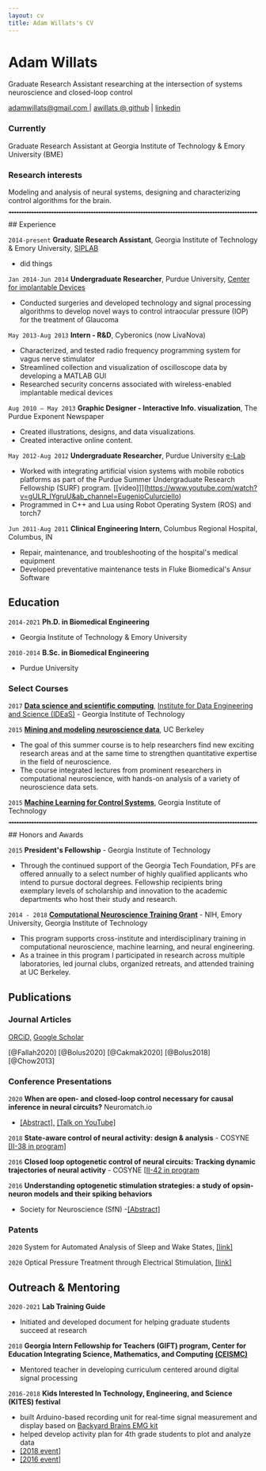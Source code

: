 ```yaml
---
layout: cv
title: Adam Willats's CV
---
```


# Adam Willats
Graduate Research Assistant researching at the intersection of systems neuroscience and closed-loop control

<div id="webaddress">
<a href="adamwillats@gmail.com">adamwillats@gmail.com </a>
| <a href="github.com/awillats">awillats @ github</a>
| <a href="linkedin.com/in/adam-willats">linkedin</a>
</div>

### Currently
Graduate Research Assistant at Georgia Institute of Technology & Emory University  (BME)

### Research interests
Modeling and analysis of neural systems, designing and characterizing control algorithms for the brain.

<hr style="border: 1px dashed #C0C0C0;" />
## Experience

`2014-present`
**Graduate Research Assistant**, Georgia Institute of Technology & Emory University, [SIPLAB](http://siplab.gatech.edu/)
- did things

`Jan 2014-Jun 2014`
**Undergraduate Researcher**, Purdue University, [Center for implantable Devices](https://engineering.purdue.edu/CID)
- Conducted surgeries and developed technology and signal processing algorithms to develop novel ways to control intraocular pressure (IOP) for the treatment of Glaucoma

`May 2013-Aug 2013`
**Intern - R&D**, Cyberonics (now LivaNova)
- Characterized, and tested radio frequency programming system for vagus nerve stimulator
- Streamlined collection and visualization of oscilloscope data by developing a MATLAB GUI
- Researched security concerns associated with wireless-enabled implantable medical devices

`Aug 2010 – May 2013`
**Graphic Designer - Interactive Info. visualization**, The Purdue Exponent Newspaper
- Created illustrations, designs, and data visualizations.
- Created interactive online content.

`May 2012-Aug 2012`
**Undergraduate Researcher**, Purdue University [e-Lab](https://e-lab.github.io/)
- Worked with integrating artificial vision systems with mobile robotics platforms as part of the Purdue Summer Undergraduate Research Fellowship (SURF) program. [[video]]](https://www.youtube.com/watch?v=gULR_IYgruU&ab_channel=EugenioCulurciello)
- Programmed in C++ and Lua using Robot Operating System (ROS) and torch7


`Jun 2011-Aug 2011`
**Clinical Engineering Intern**, Columbus Regional Hospital, Columbus, IN
- Repair, maintenance, and troubleshooting of the hospital's medical equipment
- Developed preventative maintenance tests in Fluke Biomedical's Ansur Software

## Education

`2014-2021`
**Ph.D. in Biomedical Engineering**
-   Georgia Institute of Technology & Emory University

`2010-2014`
**B.Sc. in Biomedical Engineering**
-   Purdue University

### Select Courses

`2017`
[**Data science and scientific computing**](https://ideas.gatech.edu/ideas-summer-workshop-teaches-skills-scientific-computing-and-data-science), [Institute for Data Engineering and Science (IDEaS)](https://ideas.gatech.edu/) - Georgia Institute of Technology

`2015`
[**Mining and modeling neuroscience data**](https://crcns.org/course), UC Berkeley
- The goal of this summer course is to help researchers find new exciting research areas and at the same time to strengthen quantitative expertise in the field of neuroscience.
- The course integrated lectures from prominent researchers in computational neuroscience, with hands-on analysis of a variety of neuroscience data sets.

`2015`
[**Machine Learning for Control Systems**](https://sites.gatech.edu/acds/), Georgia Institute of Technology

<hr style="border: 1px dashed #C0C0C0;" />
## Honors and Awards

`2015`
**President's Fellowship** - Georgia Institute of Technology

- Through the continued support of the Georgia Tech Foundation, PFs are offered annually to a select number of highly qualified applicants who intend to pursue doctoral degrees. Fellowship recipients bring exemplary levels of scholarship and innovation to the academic departments who host their study and research.

`2014 - 2018`
[**Computational Neuroscience Training Grant**](http://nec.gatech.edu/t32-training-program) - NIH, Emory University, Georgia Institute of Technology
- This program supports cross-institute and interdisciplinary training in computational neuroscience, machine learning, and neural engineering.
- As a trainee in this program I participated in research across multiple laboratories, led journal clubs, organized retreats, and attended training at UC Berkeley.

## Publications

### Journal Articles

[ORCiD,](https://orcid.org/0000-0002-0747-5186)
[Google Scholar](https://scholar.google.com/citations?user=NwumsV8AAAAJ&hl=en)

[@Fallah2020]
[@Bolus2020]
[@Cakmak2020]
[@Bolus2018]
[@Chow2013]

### Conference Presentations

`2020`
**When are open- and closed-loop control necessary for causal inference in neural circuits?** Neuromatch.io
- [[Abstract],](https://neuromatch.io/abstract/?submission_id=recAss5l8wdgBbnAm) [[Talk on YouTube]](https://youtu.be/oUKBDF2B3Sw)

`2018`
**State-aware control of neural activity: design & analysis** - COSYNE [[II-38 in program]](http://cosyne.org/cosyne18/Cosyne2018_program_book.pdf#page=161)

`2016`
**Closed loop optogenetic control of neural circuits: Tracking dynamic trajectories of neural activity** - COSYNE [[II-42 in program](http://cosyne.org/cosyne16/Cosyne2016_program_book.pdf)

`2016`
**Understanding optogenetic stimulation strategies: a study of opsin-neuron models and their spiking behaviors**
- Society for Neuroscience (SfN)
-[[Abstract]](https://www.abstractsonline.com/pp8/index.html#!/4071/presentation/1310)

### Patents

`2020`
System for Automated Analysis of Sleep and Wake States, [[link]](https://emoryott.technologypublisher.com/technology/42436)

`2020`
Optical Pressure Treatment through Electrical Stimulation, [[link]](https://patents.google.com/patent/US20190001134A1)

## Outreach & Mentoring
`2020-2021`
**Lab Training Guide**
- Initiated and developed document for helping graduate students succeed at research

`2018`
**Georgia Intern Fellowship for Teachers (GIFT) program, Center for Education
Integrating Science, Mathematics, and Computing [(CEISMC)](https://www.ceismc.gatech.edu/)**
- Mentored teacher in developing curriculum centered around digital signal processing

`2016-2018`
**Kids Interested In Technology, Engineering, and Science (KITES) festival**
- built Arduino-based recording unit for real-time signal measurement and display based on [Backyard Brains EMG kit](https://backyardbrains.com/experiments/musclespikerbox)
- helped develop activity plan for 4th grade students to plot and analyze data
- [[2018 event]](https://stanley.gatech.edu/2018/05/stanley-lab-demonstrates-how-our-brain-controls-our-muscles-at-scott-elementary-science-and-technology-festival/)
- [[2016 event]](https://stanley.gatech.edu/2016/06/outreach-event-the-childrens-school/)


<!-- ### Footer

Last updated: Feb 2021 -->
